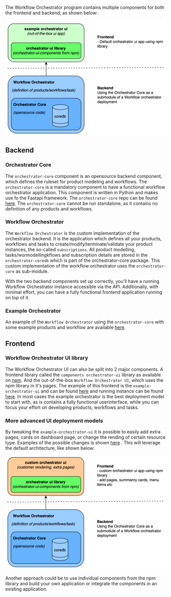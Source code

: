 The Workflow Orchestrator program contains multiple components for both the frontend and backend, as shown below:

![Screenshot](img/base-orchestrator-setup.png)

## Backend

### Orchestrator Core
The `orchestrator-core` component is an opensource backend component, which defines the ruleset for product modeling and workflows. The `orchestrator-core` is a mandatory component to have a functional workflow orchestrator application. This component is written in Python and makes use fo the Fastapi framework. The `orchestrator-core` repo can be found [here](https://github.com/workfloworchestrator/orchestrator-core). The `orchestrator-core` cannot be run standalone, as it contains no definition of any products and workflows.

### Workflow Orchestrator
The `Workflow Orchestrator` is the custom implementation of the orchestrator backend. It is the application which defines all your products, workflows and tasks to create/modify/terminate/validate your product instances, the so-called `subscriptions`. All product modelling, tasks/wormodellingkflows and subscription details are stored in the `orchestrator-coredb` which is part of the orchestrator-core package. This custom implementation of the workflow orchestrator uses the `orchestrator-core` as sub-module.

With the two backend components set up correctly, you'll have a running Workflow Orchestrator instance accessible via the API. Additionally, with minimal effort, you can have a fully functional frontend application running on top of it.

###  Example Orchestrator
An example of the `Workflow Orchestrator` using the `orchestrator-core` with some example products and workflow are available [here](https://github.com/workfloworchestrator/example-orchestrator).

## Frontend

### Workflow Orchestrator UI library
The Workflow Orchestrator UI can also be split into 2 major components. A frontend library called the `components orchestrator-ui` library as available on [npm](https://www.npmjs.com/package/@orchestrator-ui/orchestrator-ui-components). And the out-of-the-box `Workflow Orchestrator UI`, which uses the npm library in it's pages. The example of this frontend is the `example-orchestrator-ui` and can be found [here](https://github.com/workfloworchestrator/example-orchestrator-ui) and running instance can be found [here](https://demo.workfloworchestrator.org/). In most cases the example orchestrator is the best deployment model to start with, as is contains a fully functional userinterface, while you can focus your effort on developing products, workflows and tasks.

### More advanced UI deployment models
By tweaking the `example-orchestrator-ui` it is possible to easily add extra pages, cards on dashboard page, or change the rending of certain resource type. Examples of the possible changes is shown [here](architecture/orchestration/orchestration-ui) . This will leverage the default architecture, like shown below:

![Screenshot](img/custom-orchestrator-setup.png)

Another approach could be to use individual components from the npm library and build your own application or integrate the components in an existing application.
